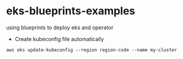 # eks-blueprints-examples


using blueprints to deploy eks and operator

- Create kubeconfig file automatically

```shell
aws eks update-kubeconfig --region region-code --name my-cluster
```
